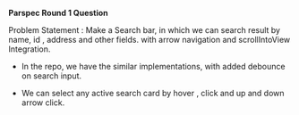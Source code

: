 **Parspec Round 1 Question**


Problem Statement : 
Make a Search bar, in which we can search result by name, id , address and other fields. with arrow navigation and scrollIntoView Integration.

 - In the repo, we have the similar implementations, with added debounce on search input.


- We can select any active search card by hover , click and up and down arrow click. 
